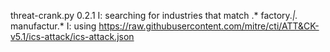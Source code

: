 threat-crank.py 0.2.1
I: searching for industries that match .* factory.*|.* manufactur.*
I: using https://raw.githubusercontent.com/mitre/cti/ATT&CK-v5.1/ics-attack/ics-attack.json
